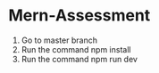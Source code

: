 # Mern-Assessment

1. Go to master branch
2. Run the command npm install
3. Run the command npm run dev
